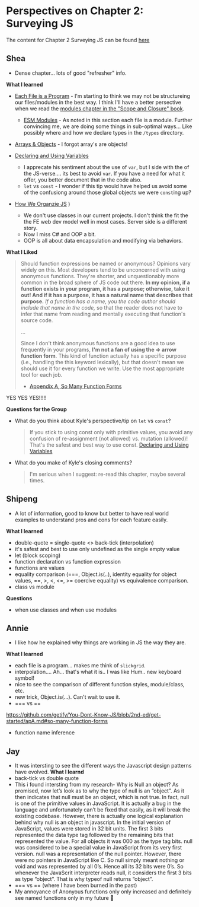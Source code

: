 # Perspectives on Chapter 2: Surveying JS
The content for Chapter 2 Surveying JS can be found [here](https://github.com/getify/You-Dont-Know-JS/blob/2nd-ed/get-started/ch2.md)

## Shea

- Dense chapter... lots of good "refresher" info.

**What I learned**
- [Each File is a Program](https://github.com/getify/You-Dont-Know-JS/blob/2nd-ed/get-started/ch2.md#each-file-is-a-program) - I'm starting to think we may not be structureing our files/modules in the best way.  I think I'll have a better persective when we read the [modules chapter in the "Scope and Closure" book](https://github.com/getify/You-Dont-Know-JS/blob/2nd-ed/scope-closures/ch8.md).
  - [ESM Modules](https://github.com/getify/You-Dont-Know-JS/blob/2nd-ed/get-started/ch2.md#es-modules) - As noted in this section each file is a module.  Further convincing me, we are doing some things in sub-optimal ways... Like possibly where and how we declare types in the `/types` directory.

- [Arrays & Objects](https://github.com/getify/You-Dont-Know-JS/blob/2nd-ed/get-started/ch2.md#arrays-and-objects) - I forgot array's are objects!
- [Declaring and Using Variables](https://github.com/getify/You-Dont-Know-JS/blob/2nd-ed/get-started/ch2.md#declaring-and-using-variables) 
  - I apprecate his sentiment about the use of `var`, but I side with the of the JS-verse.... its best to avoid `var`.  If you have a need for what it offer, you better document that in the code also.
  - `let` vs `const` - I wonder if this tip would have helped us avoid some of the confusiong around those global objects we were `const`ing up?
- [How We Organzie JS](https://github.com/getify/You-Dont-Know-JS/blob/2nd-ed/get-started/ch2.md#how-we-organize-in-js) ) 
  - We don't use classes in our current projects. I don't think the fit the the FE web dev model well in most cases.  Server side is a different story.
  - Now I miss C# and OOP a bit.
  - OOP is all about data encapsulation and modifying via behaviors.  

**What I Liked**
> Should function expressions be named or anonymous? Opinions vary widely on this. Most developers tend to be unconcerned with using anonymous functions. They're shorter, and unquestionably more common in the broad sphere of JS code out there.
> **In my opinion, if a function exists in your program, it has a purpose; otherwise, take it out! And if it has a purpose, it has a natural name that describes that purpose.**
> *If a function has a name, you the code author should include that name in the code,* so that the reader does not have to infer that name from reading and mentally executing that function's source code.
> 
> ...
> 
> Since I don't think anonymous functions are a good idea to use frequently in your programs, **I'm not a fan of using the => arrow function form**. This kind of function actually has a specific purpose (i.e., handling the this keyword lexically), but that doesn't mean we should use it for every function we write. Use the most appropriate tool for each job.
> - [Appendix A, So Many Function Forms](https://github.com/getify/You-Dont-Know-JS/blob/2nd-ed/get-started/apA.md#so-many-function-forms)

YES YES YES!!!!!

**Questions for the Group**
- What do you think about Kyle's perspective/tip on `let` vs `const`?
  > If you stick to using const only with primitive values, you avoid any confusion of re-assignment (not allowed) vs. mutation (allowed)! That's the safest and best way to use const. [Declaring and Using Variables](https://github.com/getify/You-Dont-Know-JS/blob/2nd-ed/get-started/ch2.md#declaring-and-using-variables)  

- What do you make of Kyle's closing comments?  
  > I'm serious when I suggest: re-read this chapter, maybe several times. 

## Shipeng

- A lot of information, good to know but better to have real world examples to understand pros and cons for each feature easily.

**What I learned**
- double-quote = single-quote <> back-tick (interpolation)
- it's safest and best to use only undefined as the single empty value
- let (block scoping)
- function declaration vs function expression 
- functions are values
- equality comparison (===, Object.is(..), identity equality for object values, ==, >, <, <=, >= coercive equality) vs equivalence comparison.
- class vs module

**Questions**
- when use classes and when use modules

## Annie

- I like how he explained why things are working in JS the way they are.  

**What I learned**
- each file is a program... makes me think of `slickgrid`.  
- interpolation.... Ah... that's what it is..  I was like Hum.. new keyboard symbol! 
- nice to see the comparison of different function styles, module/class, etc. 
- new trick, Object.is(...).  Can't wait to use it.   
- === vs ==

https://github.com/getify/You-Dont-Know-JS/blob/2nd-ed/get-started/apA.md#so-many-function-forms
- function name inference

## Jay
- It was intersting to see the different ways the Javascript design patterns have evolved.
**What I learnd**
- back-tick vs double quote
- This i found intersting from my research- Why is Null an object?
    As promised, now let’s look as to why the type of null is an “object”. As it then indicates that null must be an object, which is not true. In fact, null is one of the primitive values in JavaScript.
    It is actually a bug in the language and unfortunately can’t be fixed that easily, as it will break the existing codebase. However, there is actually one logical explanation behind why null is an object in javascript.
    In the initial version of JavaScript, values were stored in 32 bit units. The first 3 bits represented the data type tag followed by the remaining bits that represented the value.
    For all objects it was 000 as the type tag bits. null was considered to be a special value in JavaScript from its very first version. null was a representation of the null pointer. However, there were no pointers in JavaScript like C. So null simply meant nothing or void and was represented by all 0’s. Hence all its 32 bits were 0’s. So whenever the JavaScrit interpreter reads null, it considers the first 3 bits as type “object”. That is why typeof null returns “object”.
- === vs == (where I have been burned in the past)
- My annoyance of Anonyous functions only only increased and definitely see named functions only in my future :slightly_smiling_face:
